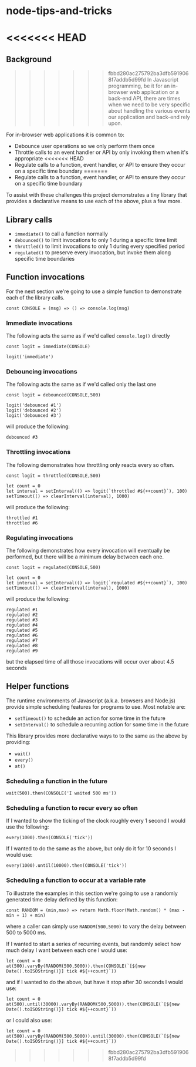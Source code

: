 # node-tips-and-tricks

<<<<<<< HEAD
=======
## Background

>>>>>>> fbbd280ac275792ba3dfb5919068f7addb5d99fd
In Javascript programming, be it for an in-browser web application or a back-end API, there are times when we need to be very specific about handling the various events our application and back-end rely upon.

For in-browser web applications it is common to:

* Debounce user operations so we only perform them once
* Throttle calls to an event handler or API by only invoking them when it's appropriate
<<<<<<< HEAD
* Regulate calls to a function, event handler, or API to ensure they occur on a specific time boundary
=======
* Regulate calls to a function, event handler, or API to ensure they occur on a specific time boundary

To assist with these challenges this project demonstrates a tiny library that provides a declarative means to use each of the above, plus a few more.

## Library calls

* `immediate()` to call a function normally
* `debounced()` to limit invocations to only 1 during a specific time limit
* `throttled()` to limit invocations to only 1 during every specified period
* `regulated()` to preserve every invocation, but invoke them along specific time boundaries

## Function invocations

For the next section we're going to use a simple function to demonstrate each of the library calls.

```
const CONSOLE = (msg) => () => console.log(msg)
```

### Immediate invocations

The following acts the same as if we'd called `console.log()` directly

```
const logit = immediate(CONSOLE)

logit('immediate')
```

### Debouncing invocations

The following acts the same as if we'd called only the last one

```
const logit = debounced(CONSOLE,500)

logit('debounced #1')
logit('debounced #2')
logit('debounced #3')
```

will produce the following:

```
debounced #3
```

### Throttling invocations

The following demonstrates how throttling only reacts every so often.

```
const logit = throttled(CONSOLE,500)

let count = 0
let interval = setInterval(() => logit(`throttled #${++count}`), 100)
setTimeout(() => clearInterval(interval), 1000)
```

will produce the following:

```
throttled #1
throttled #6
```

### Regulating invocations

The following demonstrates how every invocation will eventually be performed, but there will be a minimum delay between each one.

```
const logit = regulated(CONSOLE,500)

let count = 0
let interval = setInterval(() => logit(`regulated #${++count}`), 100)
setTimeout(() => clearInterval(interval), 1000)
```

will produce the following:

```
regulated #1
regulated #2
regulated #3
regulated #4
regulated #5
regulated #6
regulated #7
regulated #8
regulated #9
```

but the elapsed time of all those invocations will occur over about 4.5 seconds

## Helper functions

The runtime environments of Javascript (a.k.a. browsers and Node.js) provide simple scheduling features for programs to use. Most notable are:

* `setTimeout()` to schedule an action for some time in the future
* `setInterval()` to schedule a recurring action for some time in the future

This library provides more declarative ways to to the same as the above by providing:

* `wait()`
* `every()`
* `at()`

### Scheduling a function in the future

```
wait(500).then(CONSOLE('I waited 500 ms'))
```

### Scheduling a function to recur every so often

If I wanted to show the ticking of the clock roughly every 1 second I would use the following:

```
every(1000).then(CONSOLE('tick'))
```

If I wanted to do the same as the above, but only do it for 10 seconds I would use:

```
every(1000).until(10000).then(CONSOLE('tick'))
```

### Scheduling a function to occur at a variable rate

To illustrate the examples in this section we're going to use a randomly generated time delay defined by this function:

```
const RANDOM = (min,max) => return Math.floor(Math.random() * (max - min + 1) + min)
```

where a caller can simply use `RANDOM(500,5000)` to vary the delay between 500 to 5000 ms.

If I wanted to start a series of recurring events, but randomly select how much delay I want between each one I would use:

```
let count = 0
at(500).varyBy(RANDOM(500,5000)).then(CONSOLE(`[${new Date().toISOString()}] tick #${++count}`))
```

and if I wanted to do the above, but have it stop after 30 seconds I would use:

```
let count = 0
at(500).until(30000).varyBy(RANDOM(500,5000)).then(CONSOLE(`[${new Date().toISOString()}] tick #${++count}`))
```

or I could also use:

```
let count = 0
at(500).varyBy(RANDOM(500,5000)).until(30000).then(CONSOLE(`[${new Date().toISOString()}] tick #${++count}`))
```



>>>>>>> fbbd280ac275792ba3dfb5919068f7addb5d99fd

